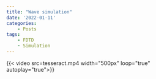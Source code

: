 ```yaml
---
title: "Wave simulation"
date: '2022-01-11'
categories: 
    - Posts
tags:
    - FDTD
    - Simulation
---
```


{{< video src=tesseract.mp4 width="500px" loop="true" autoplay="true">}}
